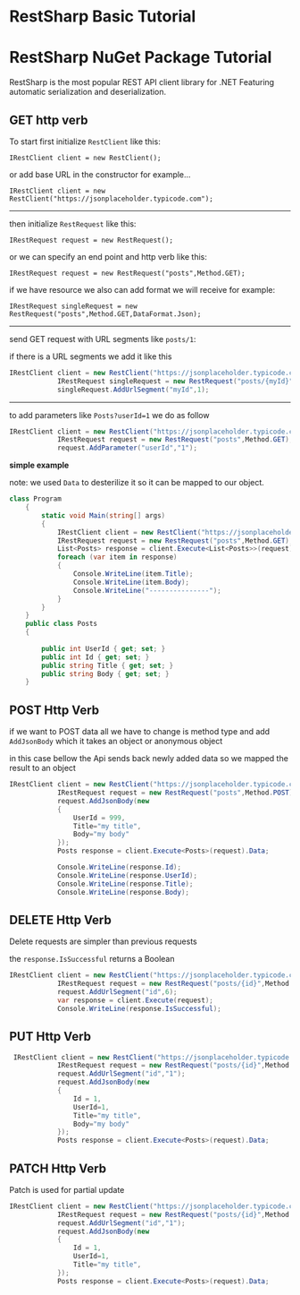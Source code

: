 # RestSharp Basic Tutorial
# RestSharp NuGet Package Tutorial

RestSharp is the most popular REST API client library for .NET Featuring automatic serialization and deserialization.

## GET http verb

To start first initialize `RestClient` like this:

`IRestClient client = new RestClient();` 

or add base URL in the constructor for example...

`IRestClient client = new RestClient("https://jsonplaceholder.typicode.com");`

---

then initialize `RestRequest`  like this:

`IRestRequest request = new RestRequest();`

or we can specify an end point and http verb like this:

`IRestRequest request = new RestRequest("posts",Method.GET);` 

if we have resource we also can add format we will receive for example: 

`IRestRequest singleRequest = new RestRequest("posts",Method.GET,DataFormat.Json);`

---

send GET request with URL segments like `posts/1`:

if there is a URL segments we add it like this

```c#
IRestClient client = new RestClient("https://jsonplaceholder.typicode.com");
			IRestRequest singleRequest = new RestRequest("posts/{myId}",Method.GET);
			singleRequest.AddUrlSegment("myId",1);
```

---

to add parameters like `Posts?userId=1` we do as follow

```c#
IRestClient client = new RestClient("https://jsonplaceholder.typicode.com");
            IRestRequest request = new RestRequest("posts",Method.GET);
            request.AddParameter("userId","1");
```

**simple example**

note: we used `Data` to desterilize it so it can be mapped to our object.

```C#
class Program
    {
        static void Main(string[] args)
        {
            IRestClient client = new RestClient("https://jsonplaceholder.typicode.com");
            IRestRequest request = new RestRequest("posts",Method.GET);
            List<Posts> response = client.Execute<List<Posts>>(request).Data;
            foreach (var item in response)
            {
                Console.WriteLine(item.Title);
                Console.WriteLine(item.Body);
                Console.WriteLine("---------------");
            }
        }
    }
    public class Posts
    {
        
        public int UserId { get; set; }
        public int Id { get; set; }
        public string Title { get; set; }
        public string Body { get; set; }
    }
```

## POST Http Verb

if we want to POST data all we have to change is method type and add `AddJsonBody` which it takes an object or anonymous object

in this case bellow the Api sends back newly added data so we mapped the result to an object

```c#
IRestClient client = new RestClient("https://jsonplaceholder.typicode.com");
            IRestRequest request = new RestRequest("posts",Method.POST);
            request.AddJsonBody(new
            {
                UserId = 999,
                Title="my title",
                Body="my body"
            });
            Posts response = client.Execute<Posts>(request).Data;

            Console.WriteLine(response.Id);
            Console.WriteLine(response.UserId);
            Console.WriteLine(response.Title);
            Console.WriteLine(response.Body);
```

## DELETE Http Verb

Delete requests are simpler than previous requests 

the `response.IsSuccessful` returns a Boolean 

```c#
IRestClient client = new RestClient("https://jsonplaceholder.typicode.com");
            IRestRequest request = new RestRequest("posts/{id}",Method.DELETE);
            request.AddUrlSegment("id",6);
            var response = client.Execute(request);
            Console.WriteLine(response.IsSuccessful);
```

## PUT Http Verb

```c#
 IRestClient client = new RestClient("https://jsonplaceholder.typicode.com");
            IRestRequest request = new RestRequest("posts/{id}",Method.PUT);
            request.AddUrlSegment("id","1");
            request.AddJsonBody(new
            {
                Id = 1,
                UserId=1,
                Title="my title",
                Body="my body"
            });
            Posts response = client.Execute<Posts>(request).Data;
```

## PATCH Http Verb

Patch is used for partial update

```c#
IRestClient client = new RestClient("https://jsonplaceholder.typicode.com");
            IRestRequest request = new RestRequest("posts/{id}",Method.PATCH);
            request.AddUrlSegment("id","1");
            request.AddJsonBody(new 
            {
                Id = 1,
                UserId=1,
                Title="my title",
            });
            Posts response = client.Execute<Posts>(request).Data;
```

